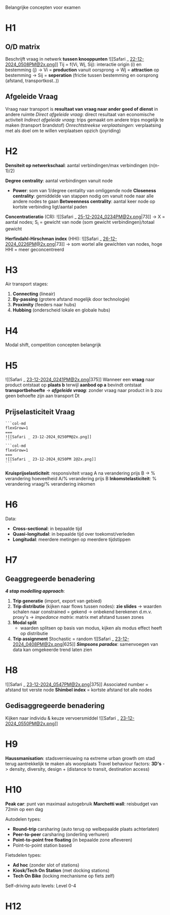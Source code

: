 Belangrijke concepten voor examen
# H1
## O/D matrix
Beschrijft vraag in netwerk **tussen knooppunten**
![[Safari _ 22-12-2024_0508PM@2x.png]]
Tij = f(Vi, Wj, Sij): interactie origin (i) en bestemming (j)
-> Vi = **production** vanuit oorsprong
-> Wj = **attraction** op bestemming
-> Sij = **seperation** (frictie tussen bestemming en oorsprong (afstand, transportkost..))
## Afgeleide Vraag
Vraag naar transport is **resultaat van vraag naar ander goed of dienst** in andere ruimte
*Direct afgeleide vraag*: direct resultaat van economische activiteit
*Indirect afgeleide vraag*: trips gemaakt om andere trips mogelijk te maken (transport brandstof)
*Onrechtstreekse verplaatsingen*: verplaatsing met als doel om te willen verplaatsen opzich (joyriding)
# H2
**Densiteit op netwerkschaal**: aantal verbindingen/max verbindingen (n(n-1)/2)

**Degree centrality**: aantal verbindingen vanuit node
- **Power**: som van 1/degree centality van omliggende node
**Closeness centrality**: gemiddelde van stappen nodig om vanuit node naar alle andere nodes te gaan
**Betweenness centrality**: aantal keer node op kortste verbinding ligt/aantal paden

**Concentratieratio** (CR): ![[Safari _ 25-12-2024_0234PM@2x.png|73]]
-> X = aantal nodes; S<sub>i</sub> = gewicht van node (som gewicht verbindingen)/totaal gewicht

**Herfindahl-Hirschman index** (HHI): ![[Safari _ 26-12-2024_0226PM@2x.png|73]]
-> som wortel alle gewichten van nodes, hoge HHI = meer geconcentreerd
# H3
Air transport stages:
1. **Connecting** (lineair)
2. **By-passing** (grotere afstand mogelijk door technologie)
3. **Proximity** (feeders naar hubs)
4. **Hubbing** (onderscheid lokale en globale hubs)
# H4
Modal shift, competition concepten belangrijk
# H5
![[Safari _ 23-12-2024_0241PM@2x.png|375]]
Wanneer een **vraag** naar product ontstaat op **plaats b** terwijl **aanbod op a** bevindt ontstaat **transportbehoefte**
-> ***afgeleide vraag***: zonder vraag naar product in b zou geen behoefte zijn aan transport Dt

## Prijselasticiteit Vraag
````col
```col-md
flexGrow=1
===
![[Safari _ 23-12-2024_0250PM@2x.png]]
```
```col-md
flexGrow=1
===
![[Safari _ 23-12-2024_0250PM 2@2x.png]]
```
````
**Kruisprijselasticiteit**: responsiviteit vraag A na verandering prijs B
-> % verandering hoeveelheid A/% verandering prijs B
**Inkomstelasticiteit**: % verandering vraag/% verandering inkomen
# H6
Data:
- **Cross-sectional**: in bepaalde tijd
- **Quasi-longitudal**: in bepaalde tijd over toekomst/verleden
- **Longitudal**: meerdere metingen op meerdere tijdstippen
# H7
## Geaggregeerde benadering
***4 stap modelling approach***:
1. **Trip generatie** (import, export van gebied)
2. **Trip distributie** (kijken naar flows tussen nodes): **zie slides**
	-> waarden schalen naar constrained = gekend
	-> onbekend berekenen d.m.v. proxy's 
	-> *impedance matrix*: matrix met afstand tussen zones
3. **Modal split**
	- waarden splitsen op basis van modus, kijken als modus effect heeft op distributie
4. **Trip assignment**
	Stochastic = random
	![[Safari _ 23-12-2024_0408PM@2x.png|625]]
***Simpsons paradox***: samenvoegen van data kan omgekeerde trend laten zien
# H8
![[Safari _ 23-12-2024_0547PM@2x.png|375]]
Associated number = afstand tot verste node
**Shimbel index** = kortste afstand tot alle nodes
## Gedisaggregeerde benadering
Kijken naar individu & keuze vervoersmiddel
![[Safari _ 23-12-2024_0550PM@2x.png]]
# H9
**Haussmanisation**: stadsvernieuwing na extreme urban growth om stad terug aantrekkelijk te maken als woonplaats
Travel behaviour factors: **3D's**
-> density, diversity, design + (distance to transit, destination access)
# H10
**Peak car**: punt van maximaal autogebruik
**Marchetti wall**: reisbudget van 72min op een dag

Autodelen types:
- **Round-trip** carsharing (auto terug op welbepaalde plaats achterlaten)
- **Peer-to-peer** carsharing (onderling verhuren)
- **Point-to-point free floating** (in bepaalde zone afleveren)
- Point-to-point station based

Fietsdelen types:
- **Ad hoc** (zonder slot of stations)
- **Kiosk/Tech On Station** (met docking stations)
- **Tech On Bike** (locking mechanisme op fiets zelf)

Self-driving auto levels:
Level 0-4
# H12
